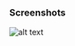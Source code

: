 ### Screenshots

![alt text](https://github.com/andreiseverin/WeaponMod-guns-backup/blob/main/Plugins/wpn_rg6/rg6.png?raw=true)

